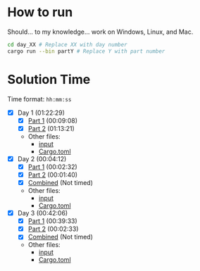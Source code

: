 # How to run
Should... to my knowledge... work on Windows, Linux, and Mac.
```bash
cd day_XX # Replace XX with day number
cargo run --bin partY # Replace Y with part number
```

# Solution Time

Time format: `hh:mm:ss`
- [x] Day 1 (01:22:29) 
  - [x] [Part 1](day_01/src/part1.rs) (00:09:08)
  - [x] [Part 2](day_01/src/part2.rs) (01:13:21)
  - Other files:
    - [input](day_01/src/input.in)
    - [Cargo.toml](day_01/Cargo.toml)
- [x] Day 2 (00:04:12)
  - [x] [Part 1](day_02/src/part1.rs) (00:02:32)
  - [x] [Part 2](day_02/src/part2.rs) (00:01:40)
  - [x] [Combined](day_02/src/combined.rs) (Not timed)
  - Other files:
    - [input](day_02/src/input.in)
    - [Cargo.toml](day_02/Cargo.toml)
- [x] Day 3 (00:42:06)
  - [x] [Part 1](day_03/src/part1.rs) (00:39:33)
  - [x] [Part 2](day_03/src/part2.rs) (00:02:33)
  - [x] [Combined](day_03/src/combined.rs) (Not timed)
  - Other files:
    - [input](day_03/src/input.in)
    - [Cargo.toml](day_03/Cargo.toml)